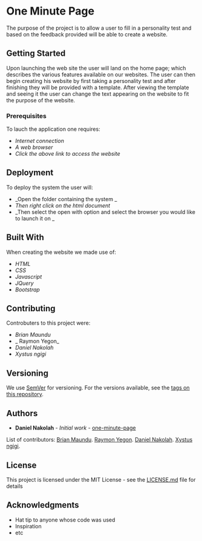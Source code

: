 # One Minute Page

The purpose of the project is to allow a user to fill in a personality test and based on the feedback provided will be able to create a website.

## Getting Started
Upon launching the web site the user will land on the home page; which describes the various features available on our websites. The user can then begin creating his website by first taking a personality test and after finishing they will be provided with a template. After viewing the template and seeing it the user can change the text appearing on the website to fit the purpose of the website. 

### Prerequisites
To lauch the application one requires:
* _Internet connection_
* _A web browser_
* _Click the above link to access the website_

## Deployment

To deploy the system the user will:
* _Open the folder containing the system _
* _Then right click on the html document_
* _Then select the open with option and select the browser you would like to launch it on _
## Built With

When creating the website we made use of:
* _HTML_
* _CSS_
* _Javascript_
* _JQuery_
* _Bootstrap_


## Contributing

Controbuters to this project were:
* _Brian Maundu_
* _ Raymon Yegon_
* _Daniel Nakolah_
* _Xystus ngigi_

## Versioning

We use [SemVer](http://semver.org/) for versioning. For the versions available, see the [tags on this repository](https://github.com/your/project/tags). 

## Authors

* **Daniel Nakolah** - *Initial work* - [one-minute-page](https://github.com/isnakolah/one-minute-page/edit/master)

List of contributors:
[Brian Maundu](https://github.com/furyroad398/one-minute-page/).
[Raymon Yegon](https://github.com/isnakolah/one-minute-page/).
[Daniel Nakolah](https://github.com/isnakolah/one-minute-page/).
[Xystus ngigi](https://github.com/isnakolah/one-minute-page/).
## License

This project is licensed under the MIT License - see the [LICENSE.md](LICENSE.md) file for details

## Acknowledgments

* Hat tip to anyone whose code was used
* Inspiration
* etc

